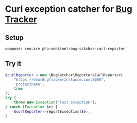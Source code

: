 # Curl  exception catcher for [Bug Tracker](https://github.com/php-sentinel/bug-catcher)

## Setup

```
composer require php-sentinel/bug-catcher-curl-reporter
```

## Try it

```php
$curlReporter = new \BugCatcher\Reporter\CurlReporter(
    "https://YourBugTrackerInstance.com:8000",
    'projectName',
    true
);
try {
    throw new Exception("Test exception");
} catch (Exception $e) {
    $curlReporter->reportException($e);
}


```